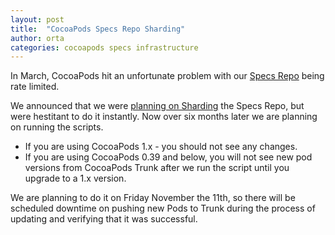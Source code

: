 ```yaml
---
layout: post
title:  "CocoaPods Specs Repo Sharding"
author: orta
categories: cocoapods specs infrastructure
---
```


In March, CocoaPods hit an unfortunate problem with our [Specs Repo](http://blog.cocoapods.org/Master-Spec-Repo-Rate-Limiting-Post-Mortem/) being rate limited. 

We announced that we were [planning on Sharding](http://blog.cocoapods.org/Master-Spec-Repo-Rate-Limiting-Post-Mortem/#too-many-directory-entries) the Specs Repo, but were hestitant to do it instantly. Now over six months later we are planning on running the scripts.

- If you are using CocoaPods 1.x - you should not see any changes.
- If you are using CocoaPods 0.39 and below, you will not see new pod versions from CocoaPods Trunk after we run the script until you upgrade to a 1.x version. 

We are planning to do it on Friday November the 11th, so there will be scheduled downtime on pushing new Pods to Trunk during the process of updating and verifying that it was successful.
